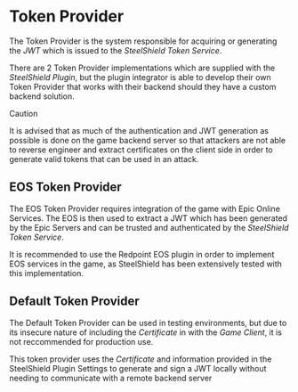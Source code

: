 # Token Provider

The Token Provider is the system responsible for acquiring or generating the *JWT* which is issued to the *SteelShield
Token Service*.

There are 2 Token Provider implementations which are supplied with the *SteelShield Plugin*, but the plugin integrator
is able to develop their own Token Provider that works with their backend should they have a custom backend solution.

> [!CAUTION]
> It is advised that as much of the authentication and JWT generation as 
> possible is done on the game backend server so that attackers are not 
> able to reverse engineer and extract certificates on the client side 
> in order to generate valid tokens that can be used in an attack. 

## EOS Token Provider

The EOS Token Provider requires integration of the game with Epic Online Services. The EOS is then used to extract a JWT
which has been generated by the Epic Servers and can be trusted and authenticated by the *SteelShield Token Service*.

It is recommended to use the Redpoint EOS plugin in order to implement EOS services in the game, as SteelShield has been
extensively tested with this implementation.

## Default Token Provider

The Default Token Provider can be used in testing environments, but due to its insecure nature of including the
*Certificate* in with the *Game Client*, it is not reccommended for production use.

This token provider uses the *Certificate* and information provided in the SteelShield Plugin Settings to generate and
sign a JWT locally without needing to communicate with a remote backend server
